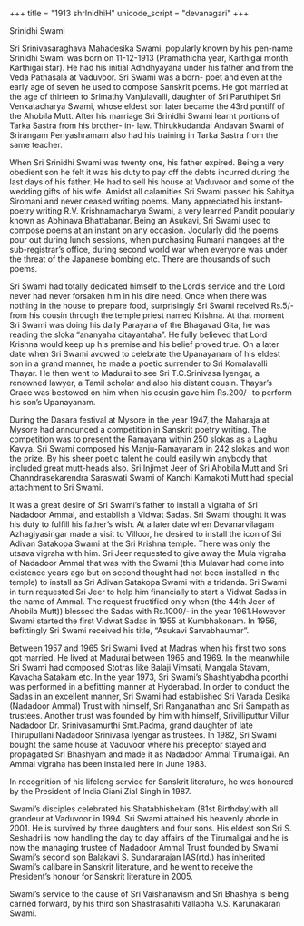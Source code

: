 +++
title = "1913 shrInidhiH"
unicode_script = "devanagari"
+++


Srinidhi Swami

Sri Srinivasaraghava Mahadesika Swami, popularly known by his pen-name Srinidhi Swami was born on 11-12-1913 (Pramathicha year, Karthigai month, Karthigai star). He had his initial Adhdhyayana under his father and from the Veda Pathasala at Vaduvoor. Sri Swami was a born- poet and even at the early age of seven he used to compose Sanskrit poems. He got married at the age of thirteen to Srimathy Vanjulavalli, daughter of Sri Paruthipet Sri Venkatacharya Swami, whose eldest son later became the 43rd pontiff of the Ahobila Mutt. After his marriage Sri Srinidhi Swami learnt portions of Tarka Sastra from his brother- in- law. Thirukkudandai Andavan Swami of Srirangam Periyashramam also had his training in Tarka Sastra from the same teacher.

When Sri Srinidhi Swami was twenty one, his father expired. Being a very obedient son he felt it was his duty to pay off the debts incurred during the last days of his father. He had to sell his house at Vaduvoor and some of the wedding gifts of his wife. Amidst all calamities Sri Swami passed his Sahitya Siromani and never ceased writing poems. Many appreciated his instant-poetry writing R.V. Krishnamacharya Swami, a very learned Pandit popularly known as Abhinava Bhattabanar. Being an Asukavi, Sri Swami used to compose poems at an instant on any occasion. Jocularly did the poems pour out during lunch sessions, when purchasing Rumani mangoes at the sub-registrar’s office, during second world war when everyone was under the threat of the Japanese bombing etc. There are thousands of such poems.

Sri Swami had totally dedicated himself to the Lord’s service and the Lord never had never forsaken him in his dire need. Once when there was nothing in the house to prepare food, surprisingly Sri Swami received Rs.5/- from his cousin through the temple priest named Krishna. At that moment Sri Swami was doing his daily Parayana of the Bhagavad Gita, he was reading the sloka “ananyaha citayantaha”. He fully believed that Lord Krishna would keep up his premise and his belief proved true. On a later date when Sri Swami avowed to celebrate the Upanayanam of his eldest son in a grand manner, he made a poetic surrender to Sri Komalavalli Thayar. He then went to Madurai to see Sri T.C.Srinivasa Iyengar, a renowned lawyer, a Tamil scholar and also his distant cousin. Thayar’s Grace was bestowed on him when his cousin gave him Rs.200/- to perform his son’s Upanayanam.

During the Dasara festival at Mysore in the year 1947, the Maharaja at Mysore had announced a competition in Sanskrit poetry writing. The competition was to present the Ramayana within 250 slokas as a Laghu Kavya. Sri Swami composed his Manju-Ramayanam in 242 slokas and won the prize. By his sheer poetic talent he could easily win anybody that included great mutt-heads also. Sri Injimet Jeer of Sri Ahobila Mutt and Sri Channdrasekarendra Saraswati Swami of Kanchi Kamakoti Mutt had special attachment to Sri Swami.

It was a great desire of Sri Swami’s father to install a vigraha of Sri Nadadoor Ammal, and establish a Vidwat Sadas. Sri Swami thought it was his duty to fulfill his father’s wish. At a later date when Devanarvilagam Azhagiyasingar made a visit to Villoor, he desired to install the icon of Sri Adivan Satakopa Swami at the Sri Krishna temple. There was only the utsava vigraha with him. Sri Jeer requested to give away the Mula vigraha of Nadadoor Ammal that was with the Swami (this Mulavar had come into existence years ago but on second thought had not been installed in the temple) to install as Sri Adivan Satakopa Swami with a tridanda. Sri Swami in turn requested Sri Jeer to help him financially to start a Vidwat Sadas in the name of Ammal. The request fructified only when (the 44th Jeer of Ahobila Mutt)) blessed the Sadas with Rs.1000/- in the year 1961.However Swami started the first Vidwat Sadas in 1955 at Kumbhakonam. In 1956, befittingly Sri Swami received his title, “Asukavi Sarvabhaumar”.

Between 1957 and 1965 Sri Swami lived at Madras when his first two sons got married. He lived at Madurai between 1965 and 1969. In the meanwhile Sri Swami had composed Stotras like Balaji Vimsati, Mangala Stavam, Kavacha Satakam etc. In the year 1973, Sri Swami’s Shashtiyabdha poorthi was performed in a befitting manner at Hyderabad. In order to conduct the Sadas in an excellent manner, Sri Swami had established Sri Varada Desika (Nadadoor Ammal) Trust with himself, Sri Ranganathan and Sri Sampath as trustees. Another trust was founded by him with himself, Srivilliputtur Villur Nadadoor Dr. Srinivasamurthi Smt.Padma, grand daughter of late Thirupullani Nadadoor Srinivasa Iyengar as trustees. In 1982, Sri Swami bought the same house at Vaduvoor where his preceptor stayed and propagated Sri Bhashyam and made it as Nadadoor Ammal Tirumaligai. An Ammal vigraha has been installed here in June 1983.

In recognition of his lifelong service for Sanskrit literature, he was honoured by the President of India Giani Zial Singh in 1987.

Swami’s disciples celebrated his Shatabhishekam (81st Birthday)with all grandeur at Vaduvoor in 1994. Sri Swami attained his heavenly abode in 2001. He is survived by three daughters and four sons. His eldest son Sri S. Seshadri is now handling the day to day affairs of the Tirumaligai and he is now the managing trustee of Nadadoor Ammal Trust founded by Swami. Swami’s second son Balakavi S. Sundararajan IAS(rtd.) has inherited Swami’s calibare in Sanskrit literature, and he went to receive the President’s honour for Sanskrit literature in 2005.

Swami’s service to the cause of Sri Vaishanavism and Sri Bhashya is being carried forward, by his third son Shastrasahiti Vallabha V.S. Karunakaran Swami.
